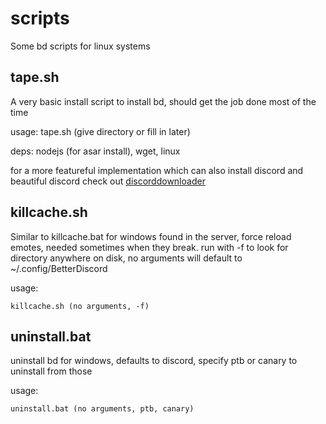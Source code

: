 # scripts
Some bd scripts for linux systems

## tape.sh
A very basic install script to install bd, should get the job done most of the time

usage: tape.sh (give directory or fill in later)

deps: nodejs (for asar install), wget, linux

for a more featureful implementation which can also install discord and beautiful discord check out [discorddownloader](https://github.com/simoniz0r/discorddownloader)

## killcache.sh
Similar to killcache.bat for windows found in the server, force reload emotes, needed sometimes when they break. run with -f to look for directory anywhere on disk, no arguments will default to ~/.config/BetterDiscord

usage:

    killcache.sh (no arguments, -f)

## uninstall.bat
uninstall bd for windows, defaults to discord, specify ptb or canary to uninstall from those

usage: 

    uninstall.bat (no arguments, ptb, canary)
